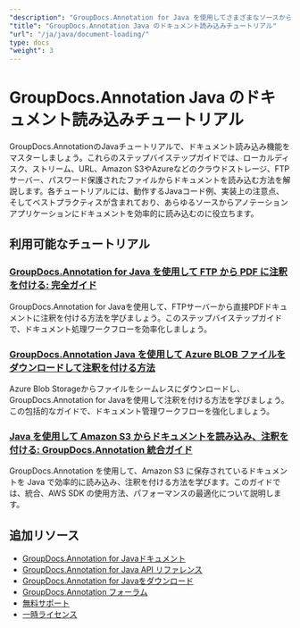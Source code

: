 ```yaml
---
"description": "GroupDocs.Annotation for Java を使用してさまざまなソースからドキュメントを読み込むためのステップバイステップのチュートリアル。"
"title": "GroupDocs.Annotation Java のドキュメント読み込みチュートリアル"
"url": "/ja/java/document-loading/"
type: docs
"weight": 3
---
```


# GroupDocs.Annotation Java のドキュメント読み込みチュートリアル

GroupDocs.AnnotationのJavaチュートリアルで、ドキュメント読み込み機能をマスターしましょう。これらのステップバイステップガイドでは、ローカルディスク、ストリーム、URL、Amazon S3やAzureなどのクラウドストレージ、FTPサーバー、パスワード保護されたファイルからドキュメントを読み込む方法を解説します。各チュートリアルには、動作するJavaコード例、実装上の注意点、そしてベストプラクティスが含まれており、あらゆるソースからアノテーションアプリケーションにドキュメントを効率的に読み込むのに役立ちます。

## 利用可能なチュートリアル

### [GroupDocs.Annotation for Java を使用して FTP から PDF に注釈を付ける: 完全ガイド](./annotate-pdf-ftp-groupdocs-java/)
GroupDocs.Annotation for Javaを使用して、FTPサーバーから直接PDFドキュメントに注釈を付ける方法を学びましょう。このステップバイステップガイドで、ドキュメント処理ワークフローを効率化しましょう。

### [GroupDocs.Annotation Java を使用して Azure BLOB ファイルをダウンロードして注釈を付ける方法](./download-annotate-azure-blob-groupdocs-java/)
Azure Blob Storageからファイルをシームレスにダウンロードし、GroupDocs.Annotation for Javaを使用して注釈を付ける方法を学びましょう。この包括的なガイドで、ドキュメント管理ワークフローを強化しましょう。

### [Java を使用して Amazon S3 からドキュメントを読み込み、注釈を付ける: GroupDocs.Annotation 統合ガイド](./annotate-documents-amazon-s3-java-groupdocs/)
GroupDocs.Annotation を使用して、Amazon S3 に保存されているドキュメントを Java で効率的に読み込み、注釈を付ける方法を学びます。このガイドでは、統合、AWS SDK の使用方法、パフォーマンスの最適化について説明します。

## 追加リソース

- [GroupDocs.Annotation for Javaドキュメント](https://docs.groupdocs.com/annotation/java/)
- [GroupDocs.Annotation for Java API リファレンス](https://reference.groupdocs.com/annotation/java/)
- [GroupDocs.Annotation for Javaをダウンロード](https://releases.groupdocs.com/annotation/java/)
- [GroupDocs.Annotation フォーラム](https://forum.groupdocs.com/c/annotation)
- [無料サポート](https://forum.groupdocs.com/)
- [一時ライセンス](https://purchase.groupdocs.com/temporary-license/)